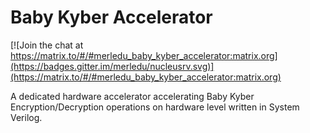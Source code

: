 # Baby Kyber Accelerator

[![Join the chat at https://matrix.to/#/#merledu_baby_kyber_accelerator:matrix.org](https://badges.gitter.im/merledu/nucleusrv.svg)](https://matrix.to/#/#merledu_baby_kyber_accelerator:matrix.org)

A dedicated hardware accelerator accelerating Baby Kyber Encryption/Decryption operations on hardware level written in System Verilog.
